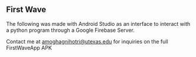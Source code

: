 ## First Wave 

The following was made with Android Studio as an interface to interact with a python program through a Google Firebase Server. 

Contact me at amoghagnihotri@utexas.edu for inquiries on the full FirstWaveApp APK
